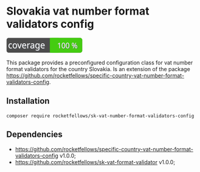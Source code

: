 # Slovakia vat number format validators config

![Code Coverage Badge](./badge.svg)

This package provides a preconfigured configuration class for vat number format validators for the country Slovakia.
Is an extension of the package https://github.com/rocketfellows/specific-country-vat-number-format-validators-config.

## Installation

```shell
composer require rocketfellows/sk-vat-number-format-validators-config
```

## Dependencies

- https://github.com/rocketfellows/specific-country-vat-number-format-validators-config v1.0.0;
- https://github.com/rocketfellows/sk-vat-format-validator v1.0.0;
